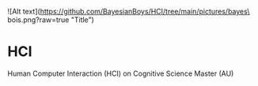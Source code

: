 ![Alt text](https://github.com/BayesianBoys/HCI/tree/main/pictures/bayes\ bois.png?raw=true "Title")

# HCI
Human Computer Interaction (HCI) on Cognitive Science Master (AU)
